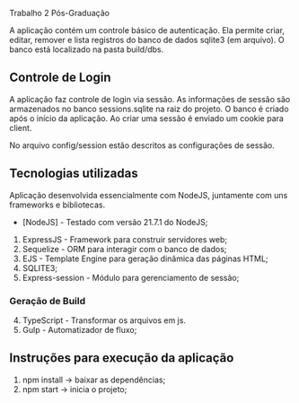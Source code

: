 Trabalho 2 Pós-Graduação

A aplicação contém um controle básico de autenticação. Ela permite criar, editar, remover e lista registros
do banco de dados sqlite3 (em arquivo). 
O banco está localizado na pasta build/dbs.

## Controle de Login
A aplicação faz controle de login via sessão.
As informações de sessão são armazenados no banco sessions.sqlite
na raiz do projeto. O banco é criado após o início da aplicação. Ao criar uma sessão é enviado um cookie para client.

No arquivo config/session estão descritos as configurações de sessão. 


## Tecnologias utilizadas

Aplicação desenvolvida essencialmente com NodeJS,
juntamente com uns frameworks e bibliotecas.

* [NodeJS] - Testado com versão 21.7.1 do NodeJS;
1. ExpressJS  - Framework para construir servidores web;
2. Sequelize - ORM para interagir com o banco de dados;
3. EJS -  Template Engine para geração dinâmica  das páginas HTML;
4. SQLITE3;
5. Express-session  - Módulo para gerenciamento de sessão;

### Geração de Build
4. TypeScript - Transformar os arquivos em js.
5. Gulp - Automatizador de fluxo;

## Instruções para execução da aplicação
1. npm install -> baixar as dependências;
2. npm start -> inicia o projeto;


